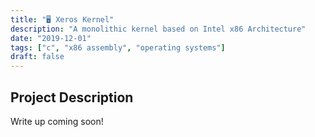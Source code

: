 ```yaml
---
title: "🖥️ Xeros Kernel"
description: "A monolithic kernel based on Intel x86 Architecture"
date: "2019-12-01"
tags: ["c", "x86 assembly", "operating systems"]
draft: false
---
```


## Project Description

Write up coming soon!
